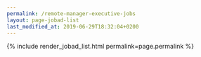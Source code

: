 ```yaml
---
permalink: /remote-manager-executive-jobs
layout: page-jobad-list
last_modified_at: 2019-06-29T18:32:04+0200
---
```

{% include render_jobad_list.html permalink=page.permalink %}
